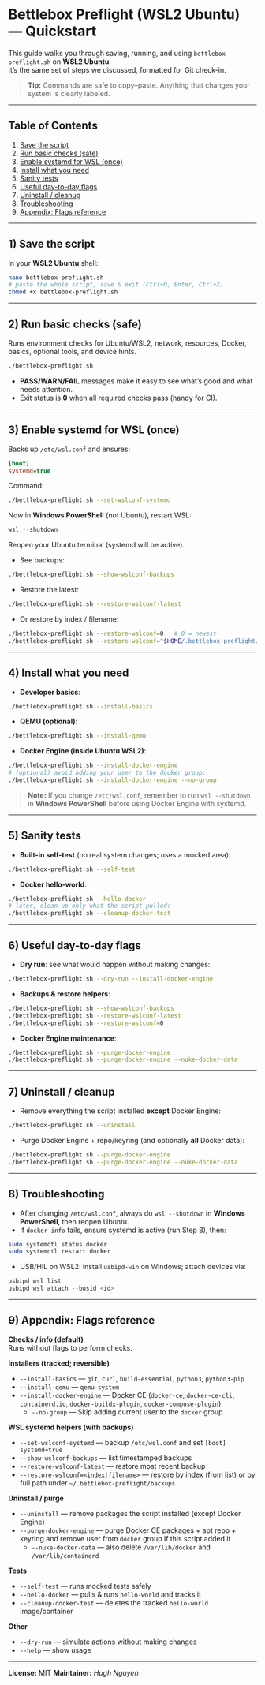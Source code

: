 # Bettlebox Preflight (WSL2 Ubuntu) — Quickstart

This guide walks you through saving, running, and using `bettlebox-preflight.sh` on **WSL2 Ubuntu**.  
It’s the same set of steps we discussed, formatted for Git check-in.

> **Tip:** Commands are safe to copy–paste. Anything that changes your system is clearly labeled.

---

## Table of Contents
1. [Save the script](#1-save-the-script)
2. [Run basic checks (safe)](#2-run-basic-checks-safe)
3. [Enable systemd for WSL (once)](#3-enable-systemd-for-wsl-once)
4. [Install what you need](#4-install-what-you-need)
5. [Sanity tests](#5-sanity-tests)
6. [Useful day-to-day flags](#6-useful-day-to-day-flags)
7. [Uninstall / cleanup](#7-uninstall--cleanup)
8. [Troubleshooting](#8-troubleshooting)
9. [Appendix: Flags reference](#9-appendix-flags-reference)

---

## 1) Save the script

In your **WSL2 Ubuntu** shell:
```bash
nano bettlebox-preflight.sh
# paste the whole script, save & exit (Ctrl+O, Enter, Ctrl+X)
chmod +x bettlebox-preflight.sh
```

---

## 2) Run basic checks (safe)

Runs environment checks for Ubuntu/WSL2, network, resources, Docker, basics, optional tools, and device hints.
```bash
./bettlebox-preflight.sh
```

- **PASS/WARN/FAIL** messages make it easy to see what’s good and what needs attention.
- Exit status is **0** when all required checks pass (handy for CI).

---

## 3) Enable systemd for WSL (once)

Backs up `/etc/wsl.conf` and ensures:
```ini
[boot]
systemd=true
```
Command:
```bash
./bettlebox-preflight.sh --set-wslconf-systemd
```
Now in **Windows PowerShell** (not Ubuntu), restart WSL:
```powershell
wsl --shutdown
```
Reopen your Ubuntu terminal (systemd will be active).

- See backups:
```bash
./bettlebox-preflight.sh --show-wslconf-backups
```
- Restore the latest:
```bash
./bettlebox-preflight.sh --restore-wslconf-latest
```
- Or restore by index / filename:
```bash
./bettlebox-preflight.sh --restore-wslconf=0   # 0 = newest
./bettlebox-preflight.sh --restore-wslconf="$HOME/.bettlebox-preflight/backups/wsl.conf-YYYYmmdd-HHMMSS"
```

---

## 4) Install what you need

- **Developer basics**:
```bash
./bettlebox-preflight.sh --install-basics
```
- **QEMU (optional)**:
```bash
./bettlebox-preflight.sh --install-qemu
```
- **Docker Engine (inside Ubuntu WSL2)**:
```bash
./bettlebox-preflight.sh --install-docker-engine
# (optional) avoid adding your user to the docker group:
./bettlebox-preflight.sh --install-docker-engine --no-group
```

> **Note:** If you change `/etc/wsl.conf`, remember to run `wsl --shutdown` in **Windows PowerShell** before using Docker Engine with systemd.

---

## 5) Sanity tests

- **Built-in self-test** (no real system changes; uses a mocked area):
```bash
./bettlebox-preflight.sh --self-test
```
- **Docker hello-world**:
```bash
./bettlebox-preflight.sh --hello-docker
# later, clean up only what the script pulled:
./bettlebox-preflight.sh --cleanup-docker-test
```

---

## 6) Useful day-to-day flags

- **Dry run**: see what would happen without making changes:
```bash
./bettlebox-preflight.sh --dry-run --install-docker-engine
```
- **Backups & restore helpers**:
```bash
./bettlebox-preflight.sh --show-wslconf-backups
./bettlebox-preflight.sh --restore-wslconf-latest
./bettlebox-preflight.sh --restore-wslconf=0
```
- **Docker Engine maintenance**:
```bash
./bettlebox-preflight.sh --purge-docker-engine
./bettlebox-preflight.sh --purge-docker-engine --nuke-docker-data
```

---

## 7) Uninstall / cleanup

- Remove everything the script installed **except** Docker Engine:
```bash
./bettlebox-preflight.sh --uninstall
```
- Purge Docker Engine + repo/keyring (and optionally **all** Docker data):
```bash
./bettlebox-preflight.sh --purge-docker-engine
./bettlebox-preflight.sh --purge-docker-engine --nuke-docker-data
```

---

## 8) Troubleshooting

- After changing `/etc/wsl.conf`, always do `wsl --shutdown` in **Windows PowerShell**, then reopen Ubuntu.
- If `docker info` fails, ensure systemd is active (run Step 3), then:
```bash
sudo systemctl status docker
sudo systemctl restart docker
```
- USB/HIL on WSL2: install `usbipd-win` on Windows; attach devices via:
```powershell
usbipd wsl list
usbipd wsl attach --busid <id>
```

---

## 9) Appendix: Flags reference

**Checks / info (default)**  
Runs without flags to perform checks.

**Installers (tracked; reversible)**
- `--install-basics` — `git`, `curl`, `build-essential`, `python3`, `python3-pip`
- `--install-qemu` — `qemu-system`
- `--install-docker-engine` — Docker CE (`docker-ce`, `docker-ce-cli`, `containerd.io`, `docker-buildx-plugin`, `docker-compose-plugin`)
  - `--no-group` — Skip adding current user to the `docker` group

**WSL systemd helpers (with backups)**
- `--set-wslconf-systemd` — backup `/etc/wsl.conf` and set `[boot] systemd=true`
- `--show-wslconf-backups` — list timestamped backups
- `--restore-wslconf-latest` — restore most recent backup
- `--restore-wslconf=<index|filename>` — restore by index (from list) or by full path under `~/.bettlebox-preflight/backups`

**Uninstall / purge**
- `--uninstall` — remove packages the script installed (except Docker Engine)
- `--purge-docker-engine` — purge Docker CE packages + apt repo + keyring and remove user from `docker` group if this script added it
  - `--nuke-docker-data` — also delete `/var/lib/docker` and `/var/lib/containerd`

**Tests**
- `--self-test` — runs mocked tests safely
- `--hello-docker` — pulls & runs `hello-world` and tracks it
- `--cleanup-docker-test` — deletes the tracked `hello-world` image/container

**Other**
- `--dry-run` — simulate actions without making changes
- `--help` — show usage

---

**License:** MIT 
**Maintainer:** _Hugh Nguyen_


